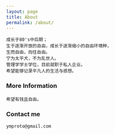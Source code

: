 ```yaml
---
layout: page
title: About
permalink: /about/
---
```

    成长于80's中后期；
    生于逐渐开放的自由，成长于逐渐缩小的自由环境种，
    生而自由，向往自由。
    宁为太平犬，不为乱世人。
    管理学学士学位，目前就职于私人企业。
    希望能够记录平凡人的生活与感想。


### More Information
    希望有钱且自由。


### Contact me
    ymproto@gmail.com
